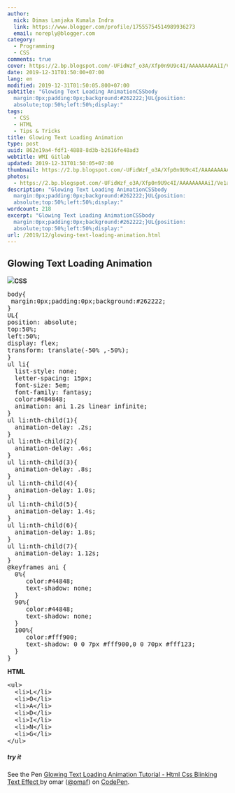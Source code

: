 ```yaml
---
author:
  nick: Dimas Lanjaka Kumala Indra
  link: https://www.blogger.com/profile/17555754514989936273
  email: noreply@blogger.com
category:
  - Programming
  - CSS
comments: true
cover: https://2.bp.blogspot.com/-UFidWzf_o3A/Xfp0n9U9c4I/AAAAAAAAAiI/Ve1ajQPHYdsVNKW9F8Rc8iPr0eLAYVeQgCLcBGAsYHQ/s1600/Screenshot_1.png
date: 2019-12-31T01:50:00+07:00
lang: en
modified: 2019-12-31T01:50:05.800+07:00
subtitle: "Glowing Text Loading AnimationCSSbody
  margin:0px;padding:0px;background:#262222;}UL{position:
  absolute;top:50%;left:50%;display:"
tags:
  - CSS
  - HTML
  - Tips & Tricks
title: Glowing Text Loading Animation
type: post
uuid: 862e19a4-fdf1-4888-8d3b-b2616fe48ad3
webtitle: WMI Gitlab
updated: 2019-12-31T01:50:05+07:00
thumbnail: https://2.bp.blogspot.com/-UFidWzf_o3A/Xfp0n9U9c4I/AAAAAAAAAiI/Ve1ajQPHYdsVNKW9F8Rc8iPr0eLAYVeQgCLcBGAsYHQ/s1600/Screenshot_1.png
photos:
  - https://2.bp.blogspot.com/-UFidWzf_o3A/Xfp0n9U9c4I/AAAAAAAAAiI/Ve1ajQPHYdsVNKW9F8Rc8iPr0eLAYVeQgCLcBGAsYHQ/s1600/Screenshot_1.png
description: "Glowing Text Loading AnimationCSSbody
  margin:0px;padding:0px;background:#262222;}UL{position:
  absolute;top:50%;left:50%;display:"
wordcount: 218
excerpt: "Glowing Text Loading AnimationCSSbody
  margin:0px;padding:0px;background:#262222;}UL{position:
  absolute;top:50%;left:50%;display:"
url: /2019/12/glowing-text-loading-animation.html
---
```


<div dir="ltr" trbidi="on"><h2>Glowing Text Loading Animation</h2><img border="0" src="https://2.bp.blogspot.com/-UFidWzf_o3A/Xfp0n9U9c4I/AAAAAAAAAiI/Ve1ajQPHYdsVNKW9F8Rc8iPr0eLAYVeQgCLcBGAsYHQ/s1600/Screenshot_1.png" data-original-width="1352" data-original-height="546"><b>CSS</b><br><pre>body{<br> margin:0px;padding:0px;background:#262222;<br>}<br>UL{<br>position: absolute;<br>top:50%;<br>left:50%;<br>display: flex;<br>transform: translate(-50% ,-50%);<br>}<br>ul li{<br>  list-style: none;<br>  letter-spacing: 15px;<br>  font-size: 5em;<br>  font-family: fantasy;<br>  color:#484848;<br>  animation: ani 1.2s linear infinite;<br>}<br>ul li:nth-child(1){<br>  animation-delay: .2s;<br>}<br>ul li:nth-child(2){<br>  animation-delay: .6s;<br>}<br>ul li:nth-child(3){<br>  animation-delay: .8s;<br>}<br>ul li:nth-child(4){<br>  animation-delay: 1.0s;<br>}<br>ul li:nth-child(5){<br>  animation-delay: 1.4s;<br>}<br>ul li:nth-child(6){<br>  animation-delay: 1.8s;<br>}<br>ul li:nth-child(7){<br>  animation-delay: 1.12s;<br>}<br>@keyframes ani {<br>  0%{<br>     color:#44848;<br>     text-shadow: none;<br>  }<br>  90%{<br>     color:#44848;<br>     text-shadow: none;<br>  }<br>  100%{<br>     color:#fff900;<br>     text-shadow: 0 0 7px #fff900,0 0 70px #fff123;<br>  }<br>}<br></pre><b>HTML</b><br><pre>&lt;ul&gt;<br>  &lt;li&gt;L&lt;/li&gt;<br>  &lt;li&gt;O&lt;/li&gt;<br>  &lt;li&gt;A&lt;/li&gt;<br>  &lt;li&gt;D&lt;/li&gt;<br>  &lt;li&gt;I&lt;/li&gt;<br>  &lt;li&gt;N&lt;/li&gt;<br>  &lt;li&gt;G&lt;/li&gt;<br>&lt;/ul&gt;<br></pre><h5>try it</h5><p class="codepen" data-height="300" data-theme-id="light" data-default-tab="css,result" data-user="omaf" data-slug-hash="NgWzmL" data-pen-title="Glowing Text Loading Animation Tutorial - Html Css Blinking Text Effect ">  <span>See the Pen <a href="https://codepen.io/omaf/pen/NgWzmL" rel="noopener noreferer nofollow">  Glowing Text Loading Animation Tutorial - Html Css Blinking Text Effect </a> by omar (<a href="https://codepen.io/omaf" rel="noopener noreferer nofollow">@omaf</a>)   on <a href="https://codepen.io" rel="noopener noreferer nofollow">CodePen</a>.</span></p><script async="" src="https://static.codepen.io/assets/embed/ei.js"></script></div>